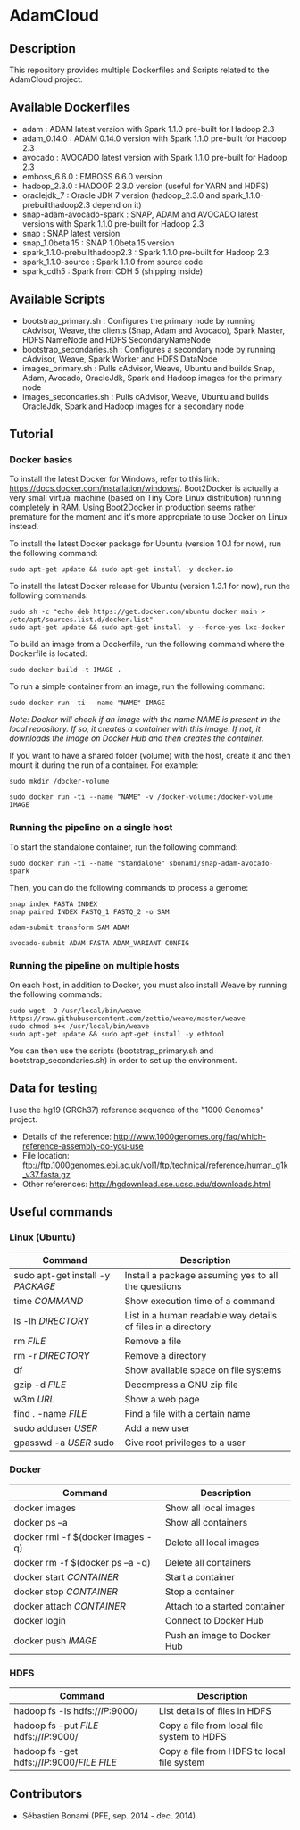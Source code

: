 AdamCloud
=========

## Description
This repository provides multiple Dockerfiles and Scripts related to the AdamCloud project.

## Available Dockerfiles
* adam : ADAM latest version  with Spark 1.1.0 pre-built for Hadoop 2.3
* adam_0.14.0 : ADAM 0.14.0 version with Spark 1.1.0 pre-built for Hadoop 2.3
* avocado : AVOCADO latest version with Spark 1.1.0 pre-built for Hadoop 2.3
* emboss_6.6.0 : EMBOSS 6.6.0 version
* hadoop_2.3.0 : HADOOP 2.3.0 version (useful for YARN and HDFS)
* oraclejdk_7 : Oracle JDK 7 version (hadoop_2.3.0 and spark_1.1.0-prebuilthadoop2.3 depend on it)
* snap-adam-avocado-spark : SNAP, ADAM and AVOCADO latest versions with Spark 1.1.0 pre-built for Hadoop 2.3
* snap : SNAP latest version
* snap_1.0beta.15 : SNAP 1.0beta.15 version
* spark_1.1.0-prebuilthadoop2.3 : Spark 1.1.0 pre-built for Hadoop 2.3
* spark_1.1.0-source : Spark 1.1.0 from source code
* spark_cdh5 : Spark from CDH 5 (shipping inside)

## Available Scripts
* bootstrap_primary.sh : Configures the primary node by running cAdvisor, Weave, the clients (Snap, Adam and Avocado), Spark Master, HDFS NameNode and HDFS SecondaryNameNode
* bootstrap_secondaries.sh : Configures a secondary node by running cAdvisor, Weave, Spark Worker and HDFS DataNode
* images_primary.sh : Pulls cAdvisor, Weave, Ubuntu and builds Snap, Adam, Avocado, OracleJdk, Spark and Hadoop images for the primary node
* images_secondaries.sh : Pulls cAdvisor, Weave, Ubuntu and builds OracleJdk, Spark and Hadoop images for a secondary node

## Tutorial
### Docker basics
To install the latest Docker for Windows, refer to this link: https://docs.docker.com/installation/windows/. Boot2Docker is actually a very small virtual machine (based on Tiny Core Linux distribution) running completely in RAM. Using Boot2Docker in production seems rather premature for the moment and it's more appropriate to use Docker on Linux instead.

To install the latest Docker package for Ubuntu (version 1.0.1 for now), run the following command:
```
sudo apt-get update && sudo apt-get install -y docker.io
```

To install the latest Docker release for Ubuntu (version 1.3.1 for now), run the following commands:
```
sudo sh -c "echo deb https://get.docker.com/ubuntu docker main > /etc/apt/sources.list.d/docker.list"
sudo apt-get update && sudo apt-get install -y --force-yes lxc-docker
```

To build an image from a Dockerfile, run the following command where the Dockerfile is located:
```
sudo docker build -t IMAGE .
```

To run a simple container from an image, run the following command:
```
sudo docker run -ti --name "NAME" IMAGE
```
*Note: Docker will check if an image with the name NAME is present in the local repository. If so, it creates a container with this image. If not, it downloads the image on Docker Hub and then creates the container.*

If you want to have a shared folder (volume) with the host, create it and then mount it during the run of a container. For example:
```
sudo mkdir /docker-volume
```
```
sudo docker run -ti --name "NAME" -v /docker-volume:/docker-volume IMAGE
```

### Running the pipeline on a single host
To start the standalone container, run the following command:
```
sudo docker run -ti --name "standalone" sbonami/snap-adam-avocado-spark
```
Then, you can do the following commands to process a genome:
```
snap index FASTA INDEX
snap paired INDEX FASTQ_1 FASTQ_2 -o SAM

adam-submit transform SAM ADAM

avocado-submit ADAM FASTA ADAM_VARIANT CONFIG
```

### Running the pipeline on multiple hosts
On each host, in addition to Docker, you must also install Weave by running the following commands:
```
sudo wget -O /usr/local/bin/weave https://raw.githubusercontent.com/zettio/weave/master/weave
sudo chmod a+x /usr/local/bin/weave
sudo apt-get update && sudo apt-get install -y ethtool
```

You can then use the scripts (bootstrap_primary.sh and bootstrap_secondaries.sh) in order to set up the environment.

## Data for testing
I use the hg19 (GRCh37) reference sequence of the "1000 Genomes" project.
* Details of the reference: http://www.1000genomes.org/faq/which-reference-assembly-do-you-use
* File location: ftp://ftp.1000genomes.ebi.ac.uk/vol1/ftp/technical/reference/human_g1k_v37.fasta.gz
* Other references: http://hgdownload.cse.ucsc.edu/downloads.html

## Useful commands
### Linux (Ubuntu)
|Command|Description
|---|---
|sudo apt-get install -y *PACKAGE*|Install a package assuming yes to all the questions
|time *COMMAND*|Show execution time of a command
|ls -lh *DIRECTORY*|List in a human readable way details of files in a directory
|rm *FILE*|Remove a file
|rm -r *DIRECTORY*|Remove a directory
|df|Show available space on file systems
|gzip -d *FILE*|Decompress a GNU zip file
|w3m *URL*|Show a web page
|find . -name *FILE*|Find a file with a certain name
|sudo adduser *USER*|Add a new user
|gpasswd -a *USER* sudo|Give root privileges to a user

### Docker
|Command|Description
|---|---
|docker images|Show all local images
|docker ps –a|Show all containers
|docker rmi -f $(docker images -q)|Delete all local images
|docker rm -f $(docker ps –a -q)|Delete all containers
|docker start *CONTAINER*|Start a container
|docker stop *CONTAINER*|Stop a container
|docker attach *CONTAINER*|Attach to a started container
|docker login|Connect to Docker Hub
|docker push *IMAGE*|Push an image to Docker Hub

### HDFS
|Command|Description
|---|---
|hadoop fs -ls hdfs://*IP*:9000/|List details of files in HDFS
|hadoop fs -put *FILE* hdfs://*IP*:9000/|Copy a file from local file system to HDFS
|hadoop fs -get  hdfs://*IP*:9000/*FILE* *FILE*|Copy a file from HDFS to local file system

## Contributors
* Sébastien Bonami (PFE, sep. 2014 - dec. 2014)

